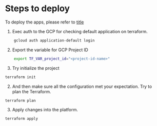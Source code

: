 # Steps to deploy

To deploy the apps, please refer to [title](https://github.com/rizkyfaza20/spring-petclinic/)


1.  Exec auth to the GCP for checking default application on terraform.

```sh
    gcloud auth application-default login
```
2. Export the variable for GCP Project ID

```sh
    export TF_VAR_project_id="<project-id-name>"
```

3. Try initialize the project

```sh
terraform init
```

2. And then make sure all the configuration met your expectation. Try to plan the Terraform.

```sh
terraform plan
```

3. Apply changes into the platform.

```sh
terraform apply
```
